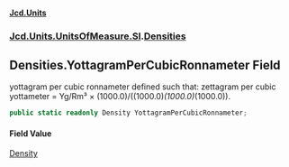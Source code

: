 #### [Jcd.Units](index.md 'index')
### [Jcd.Units.UnitsOfMeasure.SI](Jcd.Units.UnitsOfMeasure.SI.md 'Jcd.Units.UnitsOfMeasure.SI').[Densities](Densities.md 'Jcd.Units.UnitsOfMeasure.SI.Densities')

## Densities.YottagramPerCubicRonnameter Field

yottagram per cubic ronnameter defined such that: zettagram per cubic yottameter = Yg/Rm³ ×
(1000.0)/((1000.0)*(1000.0)*(1000.0)).

```csharp
public static readonly Density YottagramPerCubicRonnameter;
```

#### Field Value
[Density](Density.md 'Jcd.Units.UnitTypes.Density')